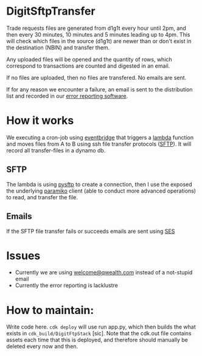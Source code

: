 # DigitSftpTransfer
Trade requests files are generated from d1g1t every hour until 2pm, and then every 30 minutes, 10 minutes and 5 minutes leading up to 4pm. This will check which files in the source (d1g1t) are newer than or don't exist in the destination (NBIN) and transfer them.

Any uploaded files will be opened and the quantity of rows, which correspond to transactions are counted and digested in an email.

If no files are uploaded, then no files are transfered. No emails are sent.

If for any reason we encounter a failure, an email is sent to the distribution list and recorded in our [error reporting software](https://qwealth.sentry.io/issues/?project=6262116).


# How it works
We executing a cron-job using [eventbridge](https://aws.amazon.com/eventbridge/) that triggers a [lambda](https://aws.amazon.com/lambda/) function and moves files from A to B using ssh file transfer protocols ([SFTP](https://en.wikipedia.org/wiki/SSH_File_Transfer_Protocol)). It will record all transfer-files in a dynamo db.

## SFTP
The lambda is using [pysftp](https://docs.paramiko.org/en/latest/api/sftp.html#paramiko.sftp_client.SFTPClient.open) to create a connection, then I use the exposed the underlying [paramiko](https://docs.paramiko.org/en/latest/index.html) client (able to conduct more advanced operations) to read, and transfer the file.

## Emails
If the SFTP file transfer fails or succeeds emails are sent using [SES](https://aws.amazon.com/ses/)

# Issues
- Currently we are using welcome@qwealth.com instead of a not-stupid email
- Currently the error reporting is lacklustre

# How to maintain:
Write code here. `cdk deploy` will use run app.py, which then builds the what exists in `cdk_build/DigitFtpStack` [sic]. 
Note that the cdk.out file contains assets each time that this is deployed, and therefore should manually be deleted every now and then.
